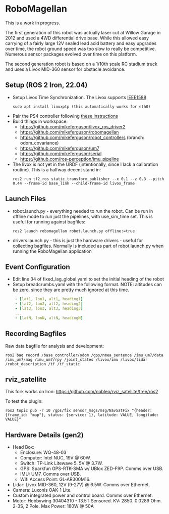 # RoboMagellan

This is a work in progress.

The first generation of this robot was actually laser cut at Willow Garage in 2012 and used a
4WD differential drive base. While this allowed easy carrying of a fairly large 12V sealed
lead acid battery and easy upgrades over time, the robot ground speed was too slow to
really be competitive. Numerous sensor packages evolved over time on this platform.

The second generation robot is based on a 1/10th scale RC stadium truck and uses a Livox MID-360
sensor for obstacle avoidance.

## Setup (ROS 2 Iron, 22.04)

 * Setup Livox Time Synchronization. The Livox supports
   [IEEE1588](https://github.com/Livox-SDK/Livox-SDK/wiki/livox-device-time-synchronization-manual)
   ```
   sudo apt install linuxptp (this automatically works for eth0)
   ```
 * Pair the PS4 controller following [these instructions](https://www.robotandchisel.com/2020/04/05/ps4-controller-and-ros/)
 * Build things in workspace:
   * https://github.com/mikeferguson/livox_ros_driver2
   * https://github.com/mikeferguson/robomagellan
   * https://github.com/mikeferguson/robot_controllers (branch: odom_covariance)
   * https://github.com/mikeferguson/um7
   * https://github.com/mikeferguson/serial
   * https://github.com/ros-perception/imu_pipeline
 * The livox is not yet in the URDF (intentionally, since I lack a calibration routine). This
   is a halfway decent stand in:
   ```
   ros2 run tf2_ros static_transform_publisher --x 0.1 --z 0.3 --pitch 0.44 --frame-id base_link --child-frame-id livox_frame
   ```

## Launch Files

 * robot.launch.py - everything needed to run the robot. Can be run in offline
   mode to run just the pipelines, with use_sim_time set. This is useful for
   running against bagfiles:
   ```
   ros2 launch robomagellan robot.launch.py offline:=true
   ```
 * drivers.launch.py - this is just the hardware drivers - useful for collecting
   bagfiles. Normally is included as part of robot.launch.py when running the
   RoboMagellan application

## Event Configuration

 * Edit line 34 of fixed_lag_global.yaml to set the initial heading of the robot
 * Setup breadcrumbs.yaml with the following format. NOTE: altitudes can be zero,
   since they are pretty much ignored at this time.
   ```yaml
    - [lat1, lon1, alt1, heading1]
    - [lat2, lon2, alt2, heading2]
    - [lat3, lon3, alt3, heading3]
    ...
    - [latN, lonN, altN, headingN]
   ```

## Recording Bagfiles

Raw data bagfile for analysis and development:
```
ros2 bag record /base_controller/odom /gps/nmea_sentence /imu_um7/data /imu_um7/mag /imu_um7/rpy /joint_states /livox/imu /livox/lidar /robot_description /tf /tf_static
```

## rviz_satellite

This fork works on Iron: https://github.com/nobleo/rviz_satellite/tree/ros2

To test the plugin:

```
ros2 topic pub -r 10 /gps/fix sensor_msgs/msg/NavSatFix "{header: {frame_id: "map"}, status: {service: 1}, latitude: VALUE, longitude: VALUE}"
```

## Hardware Details (gen2)

 * Head Box:
   * Enclosure: WQ-48-03
   * Computer: Intel NUC, 19V @ 60W.
   * Switch: TP-Link Litewave 5.  5V @ 3.7W.
   * GPS: Sparkfun GPS-RTK-SMA w/ UBlox ZED-F9P. Comms over USB.
   * IMU: UM7. Comms over USB.
   * Wifi Access Point: GL-AR300M16.
 * Lidar: Livox MID-360, 12V (9-27V) @ 6.5W. Comms over Ethernet.
 * Camera: Luxonis OAK-1 Lite.
 * Custom integrated power and control board. Comms over Ethernet.
 * Motor: Hobbywing 30404310 - 13.5T Sensored. KV: 2850. 0.0289 Ohm. 2-3S, 2 Pole. Max Power: 180W @ 50A
